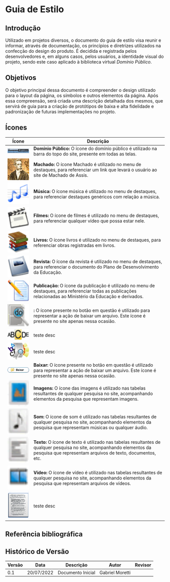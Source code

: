 # Guia de Estilo

## Introdução

Utilizado em projetos diversos, o documento do guia de estilo visa reunir e informar, através de documentação, os princípios e diretrizes utilizados na confecção do design do produto. É decidida e registrada pelos desenvolvedores e, em alguns casos, pelos usuários, a identidade visual do projeto, sendo este caso aplicado à biblioteca virtual _Domínio Público_.

## Objetivos

O objetivo principal dessa documento é compreender o design utilizado para o layout da página, os símbolos e outros elementos da página. Após essa compreensão, será criada uma descrição detalhada dos mesmos, que servirá de guia para a criação de protótipos de baixa e alta fidelidade e padronização de futuras implementações no projeto.

## Ícones

| Ícone | Descrição |
|----------------------|--------------------------|
| <img src='../assets/imagens/guiaEstilo/top1.gif' width=150px ></img> | **Domínio Público:** O ícone do domínio público é utilizado na barra do topo do site, presente em todas as telas. |
| <img src='../assets/imagens/guiaEstilo/machado.jpg' width=70px ></img> | **Machado:** O ícone Machado é utilizado no menu de destaques, para referenciar um link que levará o usuário ao site de Machado de Assis. |
| <img src='../assets/imagens/guiaEstilo/erudita.gif' width=70px ></img> | **Música:** O ícone música é utilizado no menu de destaques, para referenciar destaques genéricos com relação a música. |
| <img src='../assets/imagens/guiaEstilo/filme.gif' width=70px ></img> | **Filmes:** O ícone de filmes é utilizado no menu de destaques, para referenciar qualquer vídeo que possa estar nele. |
| <img src='../assets/imagens/guiaEstilo/livros.gif' width=70px ></img> | **Livros:** O ícone livros é utilizado no menu de destaques, para referenciar obras registradas em livros. |
| <img src='../assets/imagens/guiaEstilo/revista.gif' width=70px ></img> | **Revista:** O ícone da revista é utilizado no menu de destaques, para referenciar o documento do Plano de Desenvolvimento da Educação. |
| <img src='../assets/imagens/guiaEstilo/publicacoes.gif' width=70px ></img> | **Publicação:** O ícone da publicação é utilizado no menu de destaques, para referenciar todas as publicações relacionadas ao Ministério da Educação e derivados. |
| <img src='../assets/imagens/guiaEstilo/pesq_conteudo.gif' width=70px ></img> | **:** O ícone presente no botão em questão é utilizado para representar a ação de baixar um arquivo. Este ícone é presente no site apenas nessa ocasião. |
| <img src='../assets/imagens/guiaEstilo/pesq_nome_autor.gif' width=90px ></img> | teste desc |
| <img src='../assets/imagens/guiaEstilo/pesq_periodico.gif' width=70px ></img> | teste desc |
| <img src='../assets/imagens/guiaEstilo/baixar.gif' width=100px ></img> | **Baixar:** O ícone presente no botão em questão é utilizado para representar a ação de baixar um arquivo. Este ícone é presente no site apenas nessa ocasião. |
| <img src='../assets/imagens/guiaEstilo/Imagem.gif' width=70px ></img> | **Imagens:** O ícone das imagens é utilizado nas tabelas resultantes de qualquer pesquisa no site, acompanhando elementos da pesquisa que representam imagens. |
| <img src='../assets/imagens/guiaEstilo/Som.gif' width=70px ></img> | **Som:** O ícone de som é utilizado nas tabelas resultantes de qualquer pesquisa no site, acompanhando elementos da pesquisa que representam músicas ou qualquer áudio. |
| <img src='../assets/imagens/guiaEstilo/Texto.gif' width=70px ></img> | **Texto:** O ícone de texto é utilizado nas tabelas resultantes de qualquer pesquisa no site, acompanhando elementos da pesquisa que representam arquivos de texto, documentos, etc. |
| <img src='../assets/imagens/guiaEstilo/Video.gif' width=70px ></img> | **Vídeo:** O ícone de vídeo é utilizado nas tabelas resultantes de qualquer pesquisa no site, acompanhando elementos da pesquisa que representam arquivos de vídeos. |
| <img src='../assets/imagens/guiaEstilo/TextoG.gif' width=70px ></img> | teste desc |

## Referência bibliográfica


## Histórico de Versão

| Versão | Data | Descrição | Autor | Revisor |
|--------|------|-----------|-------|---------|
| 0.1 | 20/07/2022 | Documento Inicial | Gabriel Moretti |


